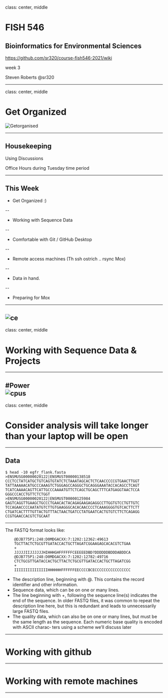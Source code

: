 class: center, middle

# FISH 546
## Bioinformatics for Environmental Sciences

https://github.com/sr320/course-fish546-2021/wiki

week 3

Steven Roberts
@sr320

---
class: center, middle


# Get Organized
![Getorganised](https://media.giphy.com/media/BW5OaeGBHVBf2/giphy.gif)


---

## Housekeeping

Using Discussions

Office Hours during Tuesday time period


---

## This Week

-  Get Organized :)


--

- Working with Sequence Data

--

- Comfortable with Git / GitHub Desktop

--

- Remote access machines (Th ssh ostrich .. rsync Mox)

--

- Data in hand.

--

- Preparing for Mox





---
![ce](http://sd.keepcalm-o-matic.co.uk/i/commit-early-and-commit-often.png)
---
class: center, middle
# Working with Sequence Data & Projects
---
#Power    
![cpus](../img/cpu.gif)
---

class: center, middle
# Consider analysis will take longer than your laptop will be open

---
## Data

```
$ head -10 egfr_flank.fasta
>ENSMUSG00000020122|ENSMUST00000138518 CCCTCCTATCATGCTGTCAGTGTATCTCTAAATAGCACTCTCAACCCCCGTGAACTTGGT TATTAAAAACATGCCCAAAGTCTGGGAGCCAGGGCTGCAGGGAAATACCACAGCCTCAGT TCATCAAAACAGTTCATTGCCCAAAATGTTCTCAGCTGCAGCTTTCATGAGGTAACTCCA GGGCCCACCTGTTCTCTGGT
>ENSMUSG00000020122|ENSMUST00000125984 GAGTCAGGTTGAAGCTGCCCTGAACACTACAGAGAAGAGAGGCCTTGGTGTCCTGTTGTC TCCAGAACCCCAATATGTCTTGTGAAGGGCACACAACCCCTCAAAGGGGTGTCACTTCTT CTGATCACTTTTGTTACTGTTTACTAACTGATCCTATGAATCACTGTGTCTTCTCAGAGG CCGTGAACCACGTCTGCAAT
```

---
The FASTQ format looks like:
```
    @DJB775P1:248:D0MDGACXX:7:1202:12362:49613
    TGCTTACTCTGCGTTGATACCACTGCTTAGATCGGAAGAGCACACGTCTGAA
    +
    JJJJJIIJJJJJJHIHHHGHFFFFFFCEEEEEDBD?DDDDDDBDDDABDDCA
    @DJB775P1:248:D0MDGACXX:7:1202:12782:49716
    CTCTGCGTTGATACCACTGCTTACTCTGCGTTGATACCACTGCTTAGATCGG
    +
    IIIIIIIIIIIIIIIHHHHHHFFFFFFEECCCCBCECCCCCCCCCCCCCCCC
```    

- The description line, beginning with @. This contains the record identifier and other information.
- Sequence data, which can be on one or many lines.
- The line beginning with +, following the sequence line(s) indicates the end of the sequence. In older FASTQ files, it was common to repeat the description line here, but this is redundant and leads to unnecessarily large FASTQ files.
- The quality data, which can also be on one or many lines, but must be the same length as the sequence. Each numeric base quality is encoded with ASCII charac‐ ters using a scheme we’ll discuss later

---


# Working with github

---

# Working with remote machines

---
